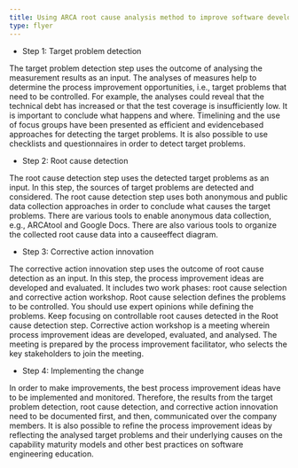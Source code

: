 ```yaml
---
title: Using ARCA root cause analysis method to improve software development practice
type: flyer
---
```

* Step 1: Target problem detection

The target problem detection step uses the outcome of analysing the measurement results as an input. The analyses of measures help to determine the process improvement opportunities, i.e., target problems that need to be controlled. For example, the analyses could reveal that the technical debt has increased or that the test coverage is insufficiently low. It is important to conclude what happens and where. Timelining and the use of focus groups have been presented as efficient and evidence­based approaches for detecting the target problems. It is also possible to use checklists and questionnaires in order to detect target problems. 

* Step 2: Root cause detection

The root cause detection step uses the detected target problems as an input. In this step, the sources of target problems are detected and considered. The root cause detection step uses both anonymous and public data collection approaches in order to conclude what causes the target problems. There are various tools to enable anonymous data collection, e.g., ARCA­tool and Google Docs. There are also various tools to organize the collected root cause data into a cause­effect diagram. 

* Step 3: Corrective action innovation

The corrective action innovation step uses the outcome of root cause detection as an input. In this step, the process improvement ideas are developed and evaluated. It includes two work phases: root cause selection and corrective action workshop. Root cause selection defines the problems to be controlled. You should use expert opinions while defining the problems. Keep focusing on controllable root causes detected in the Root cause detection step. Corrective
action workshop is a meeting wherein process improvement ideas are developed, evaluated, and analysed. The meeting is prepared by the process improvement facilitator, who selects the key stakeholders to join the meeting. 

* Step 4: Implementing the change 

In order to make improvements, the best process improvement ideas have to be implemented and monitored. Therefore, the results from the target problem detection, root cause detection, and corrective action innovation need to be documented first, and then, communicated over the company members. It is also possible to refine the process improvement ideas by reflecting the analysed target problems and their underlying causes on the capability maturity models and other best practices on software engineering education.